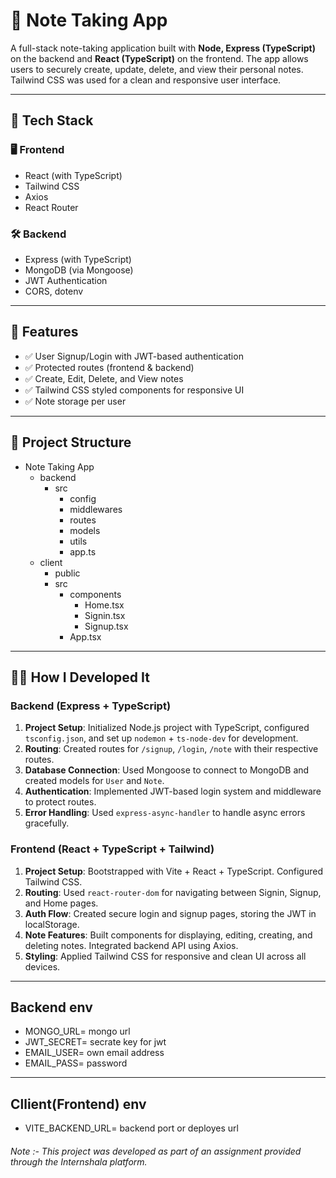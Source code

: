 # 📝 Note Taking App

A full-stack note-taking application built with **Node, Express (TypeScript)** on the backend and **React (TypeScript)** on the frontend. The app allows users to securely create, update, delete, and view their personal notes. Tailwind CSS was used for a clean and responsive user interface.

---

## 🚀 Tech Stack

### 🖥️ Frontend
- React (with TypeScript)
- Tailwind CSS
- Axios
- React Router

### 🛠️ Backend
- Express (with TypeScript)
- MongoDB (via Mongoose)
- JWT Authentication
- CORS, dotenv

---

## 🔧 Features

- ✅ User Signup/Login with JWT-based authentication
- ✅ Protected routes (frontend & backend)
- ✅ Create, Edit, Delete, and View notes
- ✅ Tailwind CSS styled components for responsive UI
- ✅ Note storage per user

---

## 📁 Project Structure
- Note Taking App
    - backend
        - src
            - config
            - middlewares
            - routes
            - models
            - utils
            - app.ts
    - client
        - public
        - src
            - components
                - Home.tsx
                - Signin.tsx
                - Signup.tsx
            - App.tsx
             
    

---

## 🧑‍💻 How I Developed It

### Backend (Express + TypeScript)
1. **Project Setup**: Initialized Node.js project with TypeScript, configured `tsconfig.json`, and set up `nodemon` + `ts-node-dev` for development.
2. **Routing**: Created routes for `/signup`, `/login`, `/note` with their respective routes.
3. **Database Connection**: Used Mongoose to connect to MongoDB and created models for `User` and `Note`.
4. **Authentication**: Implemented JWT-based login system and middleware to protect routes.
5. **Error Handling**: Used `express-async-handler` to handle async errors gracefully.

### Frontend (React + TypeScript + Tailwind)
1. **Project Setup**: Bootstrapped with Vite + React + TypeScript. Configured Tailwind CSS.
2. **Routing**: Used `react-router-dom` for navigating between Signin, Signup, and Home pages.
3. **Auth Flow**: Created secure login and signup pages, storing the JWT in localStorage.
4. **Note Features**: Built components for displaying, editing, creating, and deleting notes. Integrated backend API using Axios.
5. **Styling**: Applied Tailwind CSS for responsive and clean UI across all devices.

---

## Backend env

- MONGO_URL= mongo url
- JWT_SECRET= secrate key for jwt
- EMAIL_USER= own email address
- EMAIL_PASS= password

---
## Cllient(Frontend) env

- VITE_BACKEND_URL= backend port or deployes url

###### Note :- This project was developed as part of an assignment provided through the Internshala platform.